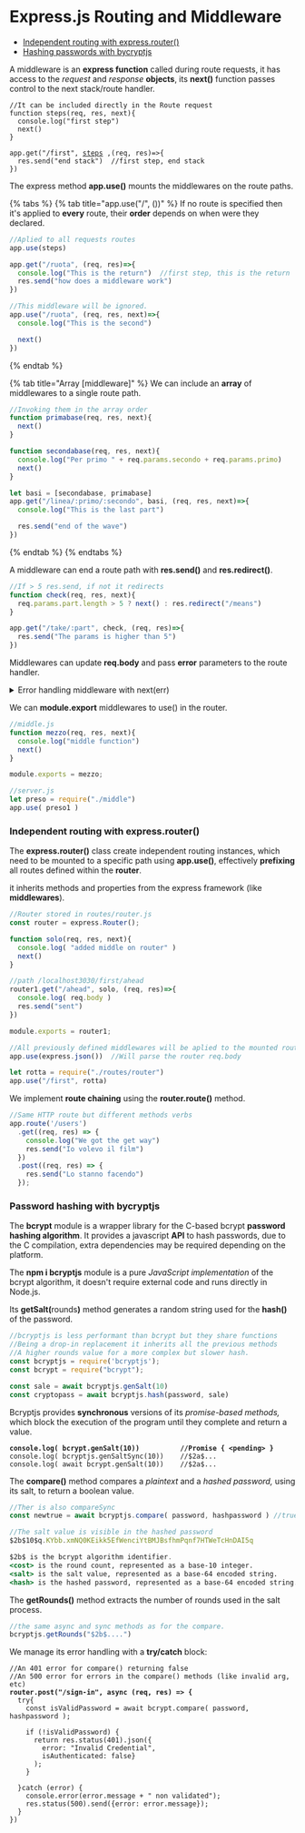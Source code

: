 # Express.js Routing and Middleware

* [Independent routing with express.router()](express.js-routing-and-middleware.md#independent-routing-with-express.router)
* [Hashing passwords with bycryptjs](express.js-routing-and-middleware.md#password-hashing-with-bycryptjs)

A middleware is an **express function** called during route requests, it has access to the _request_ and _response_ **objects**, its **next()** function passes control to the next stack/route handler.

<pre class="language-jsx"><code class="lang-jsx">//It can be included directly in the Route request
function steps(req, res, next){
  console.log("first step")
  next()
}

app.get("/first", <a data-footnote-ref href="#user-content-fn-1">steps</a> ,(req, res)=>{
  res.send("end stack")  //first step, end stack
})
</code></pre>

The express method **app.use()** mounts the middlewares on the route paths.

{% tabs %}
{% tab title="app.use("/", ())" %}
If no route is specified then it's applied to **every** route, their **order** depends on when were they declared.

```jsx
//Aplied to all requests routes
app.use(steps)

app.get("/ruota", (req, res)=>{
  console.log("This is the return")  //first step, this is the return
  res.send("how does a middleware work")
})

//This middleware will be ignored.
app.use("/ruota", (req, res, next)=>{
  console.log("This is the second")

  next()
})
```
{% endtab %}

{% tab title="Array [middleware]" %}
We can include an **array** of middlewares to a single route path.

```jsx
//Invoking them in the array order
function primabase(req, res, next){
  next()
}

function secondabase(req, res, next){
  console.log("Per primo " + req.params.secondo + req.params.primo)
  next()
}

let basi = [secondabase, primabase]
app.get("/linea/:primo/:secondo", basi, (req, res, next)=>{
  console.log("This is the last part")

  res.send("end of the wave")    
})
```
{% endtab %}
{% endtabs %}

A middleware can end a route path with **res.send()** and **res.redirect()**.

```jsx
//If > 5 res.send, if not it redirects
function check(req, res, next){
  req.params.part.length > 5 ? next() : res.redirect("/means")
}

app.get("/take/:part", check, (req, res)=>{
  res.send("The params is higher than 5")
})
```

Middlewares can update **req.body** and pass **error** parameters to the route handler.

<details>

<summary>Error handling middleware with next(err)</summary>

The **middleware** error handler requires 4 parameters, and will inherit the error object.

```jsx
//even if you don't use next() you need to include it.
app.use((err, req, res, next) => {
  console.error('Error caught by error middleware:', err);
  res.status(500).send('Internal Server Error');
});

function fetchDataFromDatabase() {
  if (Math.random() < 0.5) {
    throw new Error('Database connection failed');
  }
  return [{ id: 1, name: 'John' }, { id: 2, name: 'Jane' }];
}

app.use('/erro', (req, res, next) => {
  try {
    const data = fetchDataFromDatabase();
    req.body = data
    next()
  } catch (err) {
    next(err); // pass the error to the error middleware
  }
});

//It access the updated req.body
app.get("/erro", (req, res, next)=>{
  res.send( req.body )
})
```

This is useful to handle errors before they reach the route handler function.

</details>

We can **module.export** middlewares to use() in the router.

```jsx
//middle.js
function mezzo(req, res, next){
  console.log("middle function")
  next()
}

module.exports = mezzo;

//server.js
let preso = require("./middle")
app.use( preso1 )
```

### Independent routing with express.router()

The **express.router()** class create independent routing instances, which need to be mounted to a specific path using **app.use()**, effectively **prefixing** all routes defined within the **router**.

it inherits methods and properties from the express framework (like **middlewares**).

```jsx
//Router stored in routes/router.js 
const router = express.Router();

function solo(req, res, next){
  console.log( "added middle on router" )
  next()
}

//path /localhost3030/first/ahead
router1.get("/ahead", solo, (req, res)=>{
  console.log( req.body )
  res.send("sent")
})

module.exports = router1;

//All previously defined middlewares will be aplied to the mounted router.
app.use(express.json())  //Will parse the router req.body

let rotta = require("./routes/router")
app.use("/first", rotta)
```

We implement **route chaining** using the **router.route()** method.

```jsx
//Same HTTP route but different methods verbs
app.route('/users')
  .get((req, res) => {
    console.log("We got the get way")
    res.send("Io volevo il film")
  })
  .post((req, res) => {
    res.send("Lo stanno facendo")
  });
```

### Password hashing with bycryptjs

The **bcrypt** module is a wrapper library for the C-based bcrypt **password hashing algorithm**.                                 It provides a javascript **API** to hash passwords, due to the C compilation, extra dependencies may be required depending on the platform.

The **npm i bcryptjs** module is a pure _JavaScript implementation_ of the bcrypt algorithm, it doesn't require external code and runs directly in Node.js.

Its **getSalt(**&#x72;ound&#x73;**)** method generates a random string used for the **hash()** of the password.

```jsx
//bcryptjs is less performant than bcrypt but they share functions
//Being a drop-in replacement it inherits all the previous methods
//A higher rounds value for a more complex but slower hash.
const bcryptjs = require('bcryptjs');
const bcrypt = require("bcrypt");

const sale = await bcryptjs.genSalt(10)
const cryptopass = await bcryptjs.hash(password, sale)
```

Bcryptjs provides **synchronous** versions of its _promise-based methods,_ which block the execution of the program until they complete and return a value.

<pre class="language-jsx"><code class="lang-jsx"><strong>console.log( bcrypt.genSalt(10))          //Promise { &#x3C;pending> }
</strong>console.log( bcryptjs.genSaltSync(10))    //$2a$...
console.log( await bcrypt.genSalt(10))    //$2a$...
</code></pre>

The **compare()** method compares a _plaintext_ and a _hashed password,_ using its salt, to return a boolean value.

```jsx
//Ther is also compareSync
const newtrue = await bcryptjs.compare( password, hashpassword ) //true/false

//The salt value is visible in the hashed password
$2b$10$q.KYbb.xmNQ0KEikk5EfWenciYtBMJBsfhmPqnf7HTWeTcHnDAI5q

$2b$ is the bcrypt algorithm identifier.
<cost> is the round count, represented as a base-10 integer.
<salt> is the salt value, represented as a base-64 encoded string.
<hash> is the hashed password, represented as a base-64 encoded string.
```

The **getRounds()** method extracts the number of rounds used in the salt process.

```jsx
//the same async and sync methods as for the compare.
bcryptjs.getRounds("$2b$....")
```

We manage its error handling with a **try/catch** block:

<pre class="language-jsx"><code class="lang-jsx">//An 401 error for compare() returning false
//An 500 error for errors in the compare() methods (like invalid arg, etc)
<strong>router.post("/sign-in", async (req, res) => {
</strong>  try{
    const isValidPassword = await bcrypt.compare( password, hashpassword );
    
    if (!isValidPassword) {
      return res.status(401).json({
        error: "Invalid Credential", 
        isAuthenticated: false}
      );
    }
    
  }catch (error) {
    console.error(error.message + " non validated");
    res.status(500).send({error: error.message});
  }
})
</code></pre>

[^1]: We can also:

    (req, res, next)=>{

    &#x20;  next()

    }
